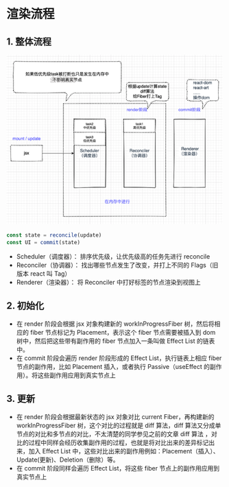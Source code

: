 # 渲染流程

## 1. 整体流程

![流程图片](./img1.png)

```js
const state = reconcile(update)
const UI = commit(state)
```

- Scheduler（调度器）： 排序优先级，让优先级高的任务先进行 reconcile
- Reconciler（协调器）： 找出哪些节点发生了改变，并打上不同的 Flags（旧版本 react 叫 Tag）
- Renderer（渲染器）： 将 Reconciler 中打好标签的节点渲染到视图上

## 2. 初始化

- 在 render 阶段会根据 jsx 对象构建新的 workInProgressFiber 树，然后将相应的 fiber 节点标记为 Placement，表示这个 fiber 节点需要被插入到 dom 树中，然后把这些带有副作用的 fiber 节点加入一条叫做 Effect List 的链表中。
- 在 commit 阶段会遍历 render 阶段形成的 Effect List，执行链表上相应 fiber 节点的副作用，比如 Placement 插入，或者执行 Passive（useEffect 的副作用）。将这些副作用应用到真实节点上

## 3. 更新

- 在 render 阶段会根据最新状态的 jsx 对象对比 current Fiber，再构建新的 workInProgressFiber 树，这个对比的过程就是 diff 算法，diff 算法又分成单节点的对比和多节点的对比，不太清楚的同学参见之前的文章 diff 算法 ，对比的过程中同样会经历收集副作用的过程，也就是将对比出来的差异标记出来，加入 Effect List 中，这些对比出来的副作用例如：Placement（插入）、Update(更新)、Deletion（删除）等。
- 在 commit 阶段同样会遍历 Effect List，将这些 fiber 节点上的副作用应用到真实节点上
